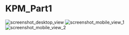 # KPM_Part1
![screenshot_desktop_view](https://github.com/MehrshadFb/KPM_Part1/assets/104742319/05ff4430-371c-482a-b434-d6628481c4b3)
![screenshot_mobile_view_1](https://github.com/MehrshadFb/KPM_Part1/assets/104742319/957d28bc-902a-408b-ae35-43d477f80a03)
![screenshot_mobile_view_2](https://github.com/MehrshadFb/KPM_Part1/assets/104742319/28dacc77-c720-40a1-917f-01c24d95f403)
